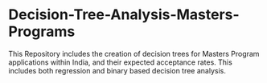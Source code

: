 # Decision-Tree-Analysis-Masters-Programs
 This Repository includes the creation of decision trees for Masters Program applications within India, and their expected acceptance rates. This includes both regression and binary based decision tree analysis.

